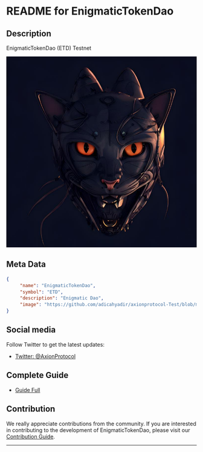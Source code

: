 # README for EnigmaticTokenDao

## Description

EnigmaticTokenDao (ETD) Testnet

![EnigmaticTokenDao Logo](https://github.com/adicahyadir/axionprotocol-Test/blob/main/13.jpg)

## Meta Data

```json
{
     "name": "EnigmaticTokenDao",
     "symbol": "ETD",
     "description": "Enigmatic Dao",
     "image": "https://github.com/adicahyadir/axionprotocol-Test/blob/main/13.jpg"
}
```

## Social media

Follow Twitter to get the latest updates:

- [Twitter: @AxionProtocol](https://twitter.com/AxionProtocol)

## Complete Guide

- [Guide Full](https://docs.axionprotocol.com/competitions/incentivized-testnet-beta)

## Contribution

We really appreciate contributions from the community. If you are interested in contributing to the development of EnigmaticTokenDao, please visit our [Contribution Guide](CONTRIBUTING.md).

---

